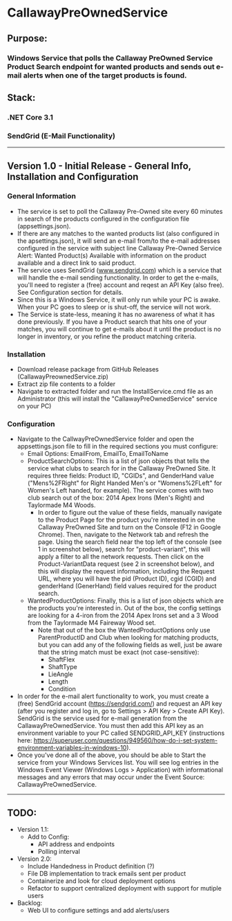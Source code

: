 # CallawayPreOwnedService
## Purpose: 
### Windows Service that polls the Callaway PreOwned Service Product Search endpoint for wanted products and sends out e-mail alerts when one of the target products is found.

## Stack:
### .NET Core 3.1
### SendGrid (E-Mail Functionality)
___
## Version 1.0 - Initial Release - General Info, Installation and Configuration
### General Information
- The service is set to poll the Callaway Pre-Owned site every 60 minutes in search of the products configured in the configuration file (appsettings.json). 
- If there are any matches to the wanted products list (also configured in the apsettings.json), it will send an e-mail from/to the e-mail addresses configured in the service with subject line Callaway Pre-Owned Service Alert: Wanted Product(s) Available with information on the product available and a direct link to said product.
- The service uses SendGrid  (www.sendgrid.com) which is a service that will handle the e-mail sending functionality. In order to get the e-mails, you'll need to register a (free) account and reqest an API Key (also free). See Configuration section for details.
- Since this is a Windows Service, it will only run while your PC is awake. When your PC goes to sleep or is shut-off, the service will not work.
- The Service is state-less, meaning it has no awareness of what it has done previously. If you have a Product search that hits one of your matches, you will continue to get e-mails about it until the product is no longer in inventory, or you refine the product matching criteria.
### Installation
- Download release package from GitHub Releases (CallawayPreownedService.zip)
- Extract zip file contents to a folder
- Navigate to extracted folder and run the InstallService.cmd file as an Administrator (this will install the "CallawayPreOwnedService" service on your PC)

### Configuration
- Navigate to the CallwayPreOwnedService folder and open the appsettings.json file  to fill in the required sections you must configure:
   - Email Options: EmailFrom, EmailTo, EmailToName
   - ProductSearchOptions: This is a list of json objects that tells the service what clubs to search for in the Callaway PreOwned Site. It requires three fields: Product ID, "CGIDs", and GenderHand value ("Mens%2FRight" for Right Handed Men's or "Womens%2FLeft" for Women's Left handed, for example). The service comes with two club search out of the box: 2014 Apex Irons (Men's Right) and Taylormade M4 Woods.
      - In order to figure out the value of these fields, manually navigate to the Product Page for the product you're interested in on the Callaway PreOwned Site and turn on the Console (F12 in Google Chrome). Then, navigate to the Network tab and refresh the page. Using the search field near the top left of the console (see 1 in screenshot below), search for "product-variant", this will apply a filter to all the network requests. Then click on the Product-VariantData request (see 2 in screenshot below), and this will display the request information, including the Request URL, where you will have the pid (Product ID), cgid (CGID) and genderHand (GenerHand) field values required for the product search.
   - WantedProductOptions: Finally, this is a list of json objects which are the products you're interested in. Out of the box, the config settings are looking for a 4-iron from the 2014 Apex Irons set and a 3 Wood from the Taylormade M4 Faireway Wood set. 
      - Note that out of the box the WantedProductOptions only use ParentProductID and Club when looking for matching products, but you can add any of the following fields as well, just be aware that the string match must be exact (not case-sensitive):
        - ShaftFlex 
        - ShaftType
        - LieAngle
        - Length
        - Condition
- In order for the e-mail alert functionality to work, you must create a (free) SendGrid account (https://sendgrid.com/) and request an API key (after you register and log in, go to Settings > API Key > Create API Key). SendGrid is the service used for e-mail generation from the CallawayPreOwnedService. You must then add this API key as an environment variable to your PC called SENDGRID_API_KEY (instructions here: https://superuser.com/questions/949560/how-do-i-set-system-environment-variables-in-windows-10).
- Once you've done all of the above, you should be able to Start the service from your Windows Services list. You will see log entries in the Windows Event Viewer (Windows Logs > Application) with informational messages and any errors that may occur under the Event Source: CallawayPreOwnedService. 
___
## TODO:
- Version 1.1:   
   - Add to Config:
      - API address and endpoints
      - Polling interval
- Version 2.0:
   - Include Handedness in Product definition (?)
   - File DB implementation to track emails sent per product
   - Containerize and look for cloud deployment options
   - Refactor to support centralized deployment with support for mutiple users
- Backlog:
   - Web UI to configure settings and add alerts/users


